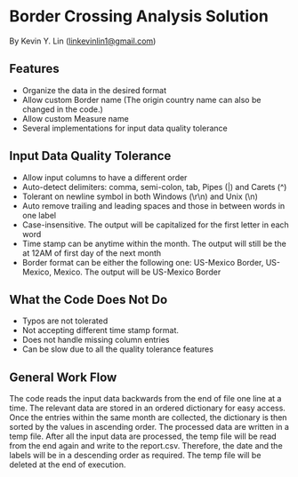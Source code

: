 # Border Crossing Analysis Solution
By Kevin Y. Lin (linkevinlin1@gmail.com)

## Features
* Organize the data in the desired format
* Allow custom Border name (The origin country name can also be changed in the code.)
* Allow custom Measure name
* Several implementations for input data quality tolerance

## Input Data Quality Tolerance
* Allow input columns to have a different order
* Auto-detect delimiters: comma, semi-colon, tab, Pipes (|) and Carets (^)
* Tolerant on newline symbol in both Windows (\r\n) and Unix (\n)
* Auto remove trailing and leading spaces and those in between words in one label
* Case-insensitive. The output will be capitalized for the first letter in each word
* Time stamp can be anytime within the month. The output will still be the at 12AM of first day of the next month
* Border format can be either the following one: US-Mexico Border, US-Mexico, Mexico. The output will be US-Mexico Border

## What the Code Does Not Do
* Typos are not tolerated
* Not accepting different time stamp format.
* Does not handle missing column entries
* Can be slow due to all the quality tolerance features

## General Work Flow
The code reads the input data backwards from the end of file one line at a time. The relevant data are stored in an ordered dictionary for easy access. Once the entries within the same month are collected, the dictionary is then sorted by the values in ascending order. The processed data are written in a temp file. After all the input data are processed, the temp file will be read from the end again and write to the report.csv. Therefore, the date and the labels will be in a descending order as required. The temp file will be deleted at the end of execution.


